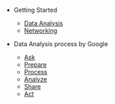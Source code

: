 <!-- _navbar.md -->

* Getting Started
  * [Data Analysis](README.md)
  * [Networking](md/networking.md)

  
* Data Analysis process by Google

  * [Ask          ](md/ask.md)
  * [Prepare      ](md/prepare.md)
  * [Process      ](md/process.md)
  * [Analyze      ](md/ask.md)
  * [Share        ](md/ask.md)
  * [Act          ](md/ask.md)

